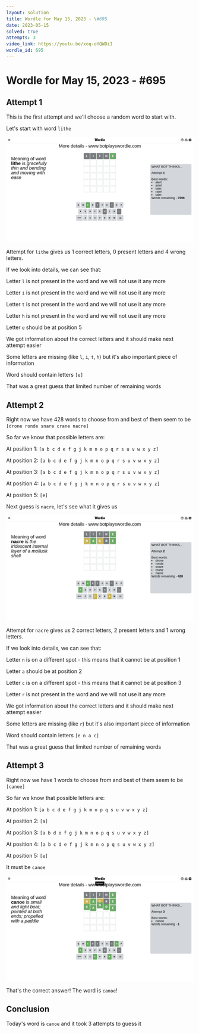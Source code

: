 ```yaml
---
layout: solution
title: Wordle for May 15, 2023 - \#695
date: 2023-05-15
solved: true
attempts: 3
video_link: https://youtu.be/xoq-oYQWDiI
wordle_id: 695
---
```


# Wordle for May 15, 2023 - \#695

## Attempt 1

This is the first attempt and we'll choose a random word to start with.

Let's start with word `lithe`

![Attempt 1](2023-05-15/attempt-1.png)

Attempt for `lithe` gives us 1 correct letters, 0 present letters and 4 wrong letters.

If we look into details, we can see that:

Letter `l` is not present in the word and we will not use it any more

Letter `i` is not present in the word and we will not use it any more

Letter `t` is not present in the word and we will not use it any more

Letter `h` is not present in the word and we will not use it any more

Letter `e` should be at position 5

We got information about the correct letters and it should make next attempt easier

Some letters are missing (like `l`, `i`, `t`, `h`) but it's also important piece of information

Word should contain letters `[e]`

That was a great guess that limited number of remaining words



## Attempt 2

Right now we have 428 words to choose from and best of them seem to be `[drone ronde snare crane nacre]`

So far we know that possible letters are:

At position 1: `[a b c d e f g j k m n o p q r s u v w x y z]`

At position 2: `[a b c d e f g j k m n o p q r s u v w x y z]`

At position 3: `[a b c d e f g j k m n o p q r s u v w x y z]`

At position 4: `[a b c d e f g j k m n o p q r s u v w x y z]`

At position 5: `[e]`

Next guess is `nacre`, let's see what it gives us

![Attempt 2](2023-05-15/attempt-2.png)

Attempt for `nacre` gives us 2 correct letters, 2 present letters and 1 wrong letters.

If we look into details, we can see that:

Letter `n` is on a different spot - this means that it cannot be at position 1

Letter `a` should be at position 2

Letter `c` is on a different spot - this means that it cannot be at position 3

Letter `r` is not present in the word and we will not use it any more

We got information about the correct letters and it should make next attempt easier

Some letters are missing (like `r`) but it's also important piece of information

Word should contain letters `[e n a c]`

That was a great guess that limited number of remaining words



## Attempt 3

Right now we have 1 words to choose from and best of them seem to be `[canoe]`

So far we know that possible letters are:

At position 1: `[a b c d e f g j k m o p q s u v w x y z]`

At position 2: `[a]`

At position 3: `[a b d e f g j k m n o p q s u v w x y z]`

At position 4: `[a b c d e f g j k m n o p q s u v w x y z]`

At position 5: `[e]`

It must be `canoe`

![Attempt 3](2023-05-15/attempt-3.png)

That's the correct answer! The word is `canoe`!

## Conclusion

Today's word is `canoe` and it took 3 attempts to guess it

